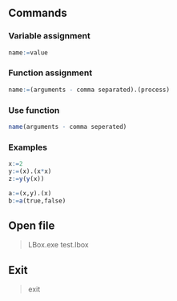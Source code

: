 ## Commands

### Variable assignment
```r
name:=value
```
### Function assignment
```r
name:=(arguments - comma separated).(process)
```
### Use function
```r
name(arguments - comma seperated)
```
### Examples
```r
x:=2
y:=(x).(x*x)
z:=y(y(x))

a:=(x,y).(x)
b:=a(true,false)
```

## Open file
> LBox.exe test.lbox

## Exit
> exit
